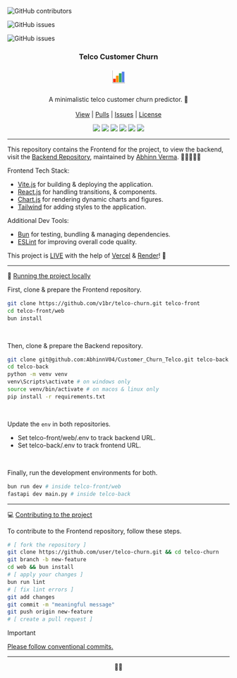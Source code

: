 <!-- Shields.io badges -->

![GitHub contributors](https://img.shields.io/github/contributors/v1br/telco-churn?style=flat-square&color=black)

![GitHub issues](https://img.shields.io/github/issues-pr/v1br/telco-churn?style=flat-square&color=black)

![GitHub issues](https://img.shields.io/github/issues/v1br/telco-churn?style=flat-square&color=black)

<!-- MAIN SECTION -->
<p align="center">

  <h3 align="center">Telco Customer Churn</h3>
  <h5 align="center"><img src="chart.gif" height="32px"/></h5>

  <p align="center">
    A minimalistic telco customer churn predictor. 🚀<br />
    <br />
    <a href="https://telco-churn.vercel.app/">View</a>
    |
    <a href="https://github.com/v1br/telco-churn/pulls">Pulls</a>
    |
    <a href="https://github.com/v1br/telco-churn/issues">Issues</a>
    |
    <a href="https://github.com/v1br/telco-churn?tab=MIT-1-ov-file">License</a>
  </p>

  <p align="center">
    <img src="https://img.shields.io/badge/vite-292929?logo=vite&logoColor=7a81f5">
    <img src="https://img.shields.io/badge/react-292929?logo=react">
    <img src="https://img.shields.io/badge/chart-292929?logo=chartdotjs">
    <img src="https://img.shields.io/badge/tailwind-292929?logo=tailwindcss">
    <img src="https://img.shields.io/badge/bun-292929?logo=bun">
    <img src="https://img.shields.io/badge/eslint-292929?logo=eslint&logoColor=8181f2">
  </p>
</p>

---

This repository contains the Frontend for the project, to view the backend, visit the [Backend Repository](https://example.com/), maintained by [Abhinn Verma](https://github.com/AbhinnV04). 🫱🏼‍🫲🏼✨

Frontend Tech Stack:
- <a href="https://vite.dev/">Vite.js</a> for building & deploying the application.
- <a href="https://react.dev/">React.js</a> for handling transitions, & components.
- <a href="https://www.chartjs.org/">Chart.js</a> for rendering dynamic charts and figures.
- <a href="https://tailwindcss.com/">Tailwind</a> for adding styles to the application.

Additional Dev Tools:
- <a href="https://bun.sh/">Bun</a> for testing, bundling & managing dependencies.
- <a href="https://eslint.org/">ESLint</a> for improving overall code quality.

This project is [LIVE](https://telco-churn.vercel.app/) with the help of [Vercel](https://vercel.com/docs) & [Render](https://render.com/)! 🥂

---

📂 <ins>Running the project locally</ins>

First, clone & prepare the Frontend repository.
```bash
git clone https://github.com/v1br/telco-churn.git telco-front
cd telco-front/web
bun install
```

<br />

Then, clone & prepare the Backend repository.
```bash
git clone git@github.com:AbhinnV04/Customer_Churn_Telco.git telco-back
cd telco-back
python -m venv venv
venv\Scripts\activate # on windows only
source venv/bin/activate # on macos & linux only
pip install -r requirements.txt
```

<br />

Update the `env` in both repositories.
- Set telco-front/web/.env to track backend URL.
- Set telco-back/.env to track frontend URL.

<br />

Finally, run the development environments for both.
```bash
bun run dev # inside telco-front/web
fastapi dev main.py # inside telco-back
```


<!-- [You can also test the project online.]() -->

---

💻 <ins>Contributing to the project</ins>

To contribute to the Frontend repository, follow these steps.

```bash
# [ fork the repository ]
git clone https://github.com/user/telco-churn.git && cd telco-churn
git branch -b new-feature
cd web && bun install
# [ apply your changes ]
bun run lint
# [ fix lint errors ]
git add changes
git commit -m "meaningful message"
git push origin new-feature
# [ create a pull request ]
```

> [!IMPORTANT]
> [Please follow conventional commits.](https://www.conventionalcommits.org/en/v1.0.0/)

---

<p align="center">🥕🐇</p>